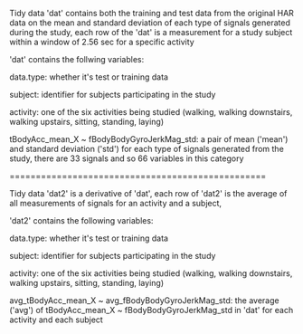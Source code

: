 

Tidy data 'dat' contains both the training and test data from the original HAR data on the mean and standard deviation of each type of signals generated during the study, each row of the 'dat' is a measurement for a study subject within a window of 2.56 sec for a specific activity

'dat' contains the follwing variables:

data.type: whether it's test or training data

subject: identifier for subjects participating in the study

activity: one of the six activities being studied (walking, walking downstairs, walking upstairs, sitting, standing, laying)

tBodyAcc_mean_X ~ fBodyBodyGyroJerkMag_std: a pair of mean ('mean') and standard deviation ('std') for each type of signals generated from the study, there are 33 signals and so 66 variables in this category

=================================================

Tidy data 'dat2' is a derivative of 'dat', each row of 'dat2' is the average of all measurements of signals for an activity and a subject,

'dat2' contains the following variables:

data.type: whether it's test or training data

subject: identifier for subjects participating in the study

activity: one of the six activities being studied (walking, walking downstairs, walking upstairs, sitting, standing, laying)

avg_tBodyAcc_mean_X ~ avg_fBodyBodyGyroJerkMag_std: the average ('avg') of tBodyAcc_mean_X ~ fBodyBodyGyroJerkMag_std in 'dat' for each activity and each subject